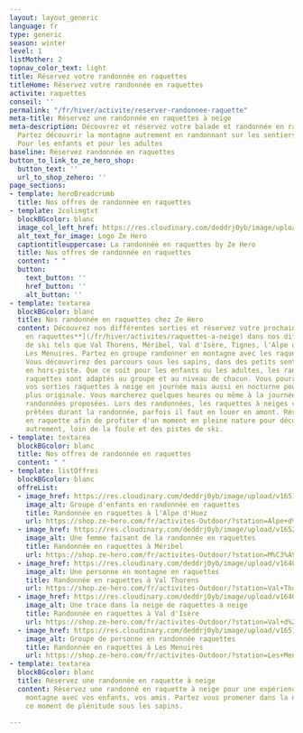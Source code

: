 ```yaml
---
layout: layout_generic
language: fr
type: generic
season: winter
level: 1
listMother: 2
topnav_color_text: light
title: Réservez votre randonnée en raquettes
titleHome: Réservez votre randonnée en raquettes
activite: raquettes
conseil: ''
permalink: "/fr/hiver/activite/reserver-randonnee-raquette"
meta-title: Réservez une randonnée en raquettes à neige
meta-description: Découvrez et réservez votre balade et randonnée en raquettes à neige.
  Partez découvrir la montagne autrement en randonnant sur les sentiers enneigés.
  Pour les enfants et pour les adultes
baseline: Réservez randonnée en raquettes
button_to_link_to_ze_hero_shop:
  button_text: ''
  url_to_shop_zehero: ''
page_sections:
- template: heroBreadcrumb
  title: Nos offres de randonnée en raquettes
- template: 2colimgtxt
  blockBGcolor: blanc
  image_col_left_href: https://res.cloudinary.com/deddrj0yb/image/upload/v1640094644/website/logo/Sur%20fond%20clair/logo-ze-hero-horizontal_4_a3dhvk.png
  alt_text_for_image: Logo Ze Hero
  captiontitleuppercase: La randonnée en raquettes by Ze Hero
  title: Nos offres de randonnée en raquettes
  content: " "
  button:
    text_button: ''
    href_button: ''
    alt_button: ''
- template: textarea
  blockBGcolor: blanc
  title: Nos randonnée en raquettes chez Ze Hero
  content: Découvrez nos différentes sorties et réservez votre prochaine [**randonnées
    en raquettes**](/fr/hiver/activites/raquettes-a-neige) dans nos différentes stations
    de ski tels que Val Thorens, Méribel, Val d'Isère, Tignes, l'Alpe d'Huez et aussi
    Les Menuires. Partez en groupe randonner en montagne avec les raquettes à neige.
    Vous découvrirez des parcours sous les sapins, dans des petits sentiers ou même
    en hors-piste. Que ce soit pour les enfants ou les adultes, les randonnées en
    raquettes sont adaptés au groupe et au niveau de chacun. Vous pourrez réserver
    vos sorties raquettes à neige en journée mais aussi en nocturne pour une expérience
    plus originale. Vous marcherez quelques heures ou même à la journée selon les
    randonnées proposées. Lors des randonnées, les raquettes à neiges vous seront
    prêtées durant la randonnée, parfois il faut en louer en amont. Réservez une randonnée
    en raquette afin de profiter d'un moment en pleine nature pour découvrir la montagne
    autrement, loin de la foule et des pistes de ski.
- template: textarea
  blockBGcolor: blanc
  title: Nos offres de randonnée en raquettes
  content: " "
- template: listOffres
  blockBGcolor: blanc
  offreList:
  - image_href: https://res.cloudinary.com/deddrj0yb/image/upload/v1651071395/website/winter/owen-lystrup-6vDctjBtBbg-unsplash.jpg
    image_alt: Groupe d'enfants en randonnée en raquettes
    title: Randonnée en raquettes à l'Alpe d'Huez
    url: https://shop.ze-hero.com/fr/activites-Outdoor/?station=Alpe+d%27Huez&calessonstype=Cours+collectif&catypegenderlistsummer=all&calessonsactivitytype=Raquette&start-date=
  - image_href: https://res.cloudinary.com/deddrj0yb/image/upload/v1652866526/website/winter/sandra-grunewald-weOMxCS6tD0-unsplash.jpg
    image_alt: Une femme faisant de la randonnée en raquettes
    title: Randonnée en raquettes à Méribel
    url: https://shop.ze-hero.com/fr/activites-Outdoor/?station=M%C3%A9ribel&calessonstype=Cours+collectif&catypegenderlistsummer=all&calessonsactivitytype=Raquette&start-date=
  - image_href: https://res.cloudinary.com/deddrj0yb/image/upload/v1640080084/website/winter/pablo-guerrero-xglh7hBu9QU-unsplash_nvbvyf.jpg
    image_alt: Une personne en montagne en raquettes
    title: Randonnée en raquettes à Val Thorens
    url: https://shop.ze-hero.com/fr/activites-Outdoor/?station=Val+Thorens&calessonstype=Cours+collectif&catypegenderlistsummer=all&calessonsactivitytype=Raquette&start-date=
  - image_href: https://res.cloudinary.com/deddrj0yb/image/upload/v1640080310/website/winter/rainer-bleek-y8-GC22QyfY-unsplash_ky6gnt.jpg
    image_alt: Une trace dans la neige de raquettes à neige
    title: Randonnée en raquettes à Val d'Isère
    url: https://shop.ze-hero.com/fr/activites-Outdoor/?station=Val+d%27Is%C3%A8re&calessonstype=Cours+collectif&catypegenderlistsummer=all&calessonsactivitytype=Raquette&start-date=
  - image_href: https://res.cloudinary.com/deddrj0yb/image/upload/v1651071398/website/winter/sandra-grunewald-iLh4RcF1VVQ-unsplash.jpg
    image_alt: Groupe de personne en randonnée raquettes
    title: Randonnée en raquettes à Les Menuires
    url: https://shop.ze-hero.com/fr/activites-Outdoor/?station=Les+Menuires&calessonstype=Cours+collectif&catypegenderlistsummer=all&calessonsactivitytype=Raquette&start-date=
- template: textarea
  blockBGcolor: blanc
  title: Réservez une randonnée en raquette à neige
  content: Réservez une randonné en raquette à neige pour une expérience au cœur des
    montagne avec vos enfants, vos amis. Partez vous promener dans la neige et savourez
    ce moment de plénitude sous les sapins.

---
```

